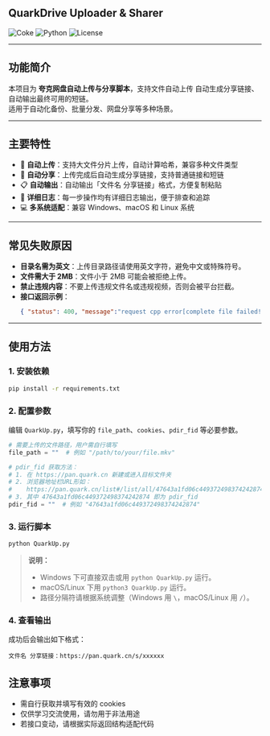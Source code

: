 ## QuarkDrive Uploader & Sharer

![Coke](https://img.shields.io/badge/Coke-Tool-blue) ![Python](https://img.shields.io/badge/Python-3.6+-green) ![License](https://img.shields.io/badge/License-MIT-yellow)

---

## 功能简介

本项目为 **夸克网盘自动上传与分享脚本**，支持文件自动上传
自动生成分享链接、自动输出最终可用的短链。  
适用于自动化备份、批量分发、网盘分享等多种场景。

---

## 主要特性

- 🚀 **自动上传**：支持大文件分片上传，自动计算哈希，兼容多种文件类型
- 🔗 **自动分享**：上传完成后自动生成分享链接，支持普通链接和短链
- 📋 **自动输出**：自动输出「文件名 分享链接」格式，方便复制粘贴
- 📝 **详细日志**：每一步操作均有详细日志输出，便于排查和追踪
- 💻 **多系统适配**：兼容 Windows、macOS 和 Linux 系统

---

## 常见失败原因

- **目录名需为英文**：上传目录路径请使用英文字符，避免中文或特殊符号。
- **文件需大于 2MB**：文件小于 2MB 可能会被拒绝上传。
- **禁止违规内容**：不要上传违规文件名或违规视频，否则会被平台拦截。
- **接口返回示例**：
  ```json
  { "status": 400, "message":"request cpp error[complete file failed!]" }
  ```

---

## 使用方法

### 1. 安装依赖

```bash
pip install -r requirements.txt
```

### 2. 配置参数

编辑 `QuarkUp.py`，填写你的 `file_path`、`cookies`、`pdir_fid` 等必要参数。

```python
# 需要上传的文件路径，用户需自行填写
file_path = ""  # 例如 "/path/to/your/file.mkv"

# pdir_fid 获取方法：
# 1. 在 https://pan.quark.cn 新建或进入目标文件夹
# 2. 浏览器地址栏URL形如：
#    https://pan.quark.cn/list#/list/all/47643a1fd06c449372498374242874-my*101update
# 3. 其中 47643a1fd06c449372498374242874 即为 pdir_fid
pdir_fid = ""  # 例如 "47643a1fd06c449372498374242874"
```

### 3. 运行脚本

```bash
python QuarkUp.py
```

> **说明：**
>
> - Windows 下可直接双击或用 `python QuarkUp.py` 运行。
> - macOS/Linux 下用 `python3 QuarkUp.py` 运行。
> - 路径分隔符请根据系统调整（Windows 用 `\`，macOS/Linux 用 `/`）。

### 4. 查看输出

成功后会输出如下格式：

```
文件名 分享链接：https://pan.quark.cn/s/xxxxxx
```

## 注意事项

- 需自行获取并填写有效的 cookies
- 仅供学习交流使用，请勿用于非法用途
- 若接口变动，请根据实际返回结构适配代码
